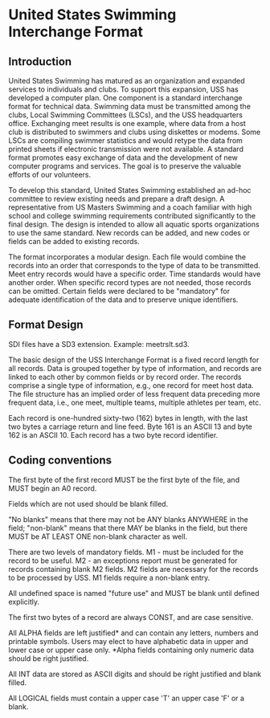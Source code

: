 # United States Swimming Interchange Format

## Introduction

United States Swimming has matured as an organization and expanded services to individuals and clubs.  To support this expansion, USS has developed a computer plan. One component is a standard interchange format for technical data.  Swimming data must be transmitted among the clubs, Local Swimming Committees (LSCs), and the USS headquarters office.  Exchanging meet results is one example, where data from a host club is distributed to swimmers and clubs using diskettes or modems.  Some LSCs are compiling swimmer statistics and would retype the data from printed sheets if electronic transmission were not available. A standard format promotes easy exchange of data and the development of new computer programs and services.  The goal is to preserve the valuable efforts of our volunteers.

To develop this standard, United States Swimming established an ad-hoc committee to review existing needs and prepare a draft design. A representative from US Masters Swimming and a coach familiar with high school and college swimming requirements contributed significantly to the final design.  The design is intended to allow all aquatic sports organizations to use the same standard.  New records can be added, and new codes or fields can be added to existing records.

The format incorporates a modular design.  Each file would combine the records into an order that corresponds to the type of data to be transmitted.  Meet entry records would have a specific order.  Time standards would have another order.  When specific record types are not needed, those records can be omitted.   Certain fields were declared to be "mandatory" for adequate identification of the data and to preserve unique identifiers.

## Format Design

SDI files have a SD3 extension. Example: meetrslt.sd3.

The basic design of the USS Interchange Format is a fixed record length for all records.  Data is grouped together by type of information, and records are linked to each other by common fields or by record order.  The records comprise a single type of information, e.g., one record for meet host data.  The file structure has an implied order of less frequent data preceding more frequent data, i.e., one meet, multiple teams, multiple athletes per team, etc.

Each record is one-hundred sixty-two (162) bytes in length,  with the last two bytes a carriage return and line feed. Byte 161 is an ASCII 13 and byte 162 is an ASCII 10.  Each record has a two byte record identifier.

## Coding conventions

The first byte of the first record MUST be the first byte of
the file, and MUST begin an A0 record.

Fields which are not used should be blank filled.

"No blanks" means that there may not be ANY blanks ANYWHERE
in the field;  "non-blank" means that there MAY be blanks in
the field, but there MUST be AT LEAST ONE non-blank character
as well.

There are two levels of mandatory fields. M1 - must be included for the record to be useful. M2 - an exceptions report must be generated for records containing blank M2 fields. M2 fields are necessary for the records to be processed by USS. M1 fields require a non-blank entry.

All undefined space is named "future use" and MUST be blank until defined explicitly.

The first two bytes of a record are always CONST, and are case sensitive.

All ALPHA fields are left justified* and can contain any letters, numbers and printable symbols.  Users may elect to have alphabetic data in upper and lower case or upper case only. *Alpha fields containing only numeric data should be right justified.

All INT data are stored as ASCII digits and should be right justified and blank filled.

All LOGICAL fields must contain a upper case 'T' an upper case 'F' or a blank.